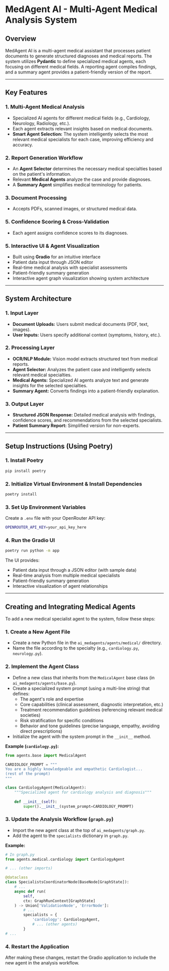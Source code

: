 # **MedAgent AI - Multi-Agent Medical Analysis System**

## **Overview**
MedAgent AI is a multi-agent medical assistant that processes patient documents to generate structured diagnoses and medical reports. The system utilizes **Pydantic** to define specialized medical agents, each focusing on different medical fields. A reporting agent compiles findings, and a summary agent provides a patient-friendly version of the report.

---

## **Key Features**

### **1. Multi-Agent Medical Analysis**
- Specialized AI agents for different medical fields (e.g., Cardiology, Neurology, Radiology, etc.).
- Each agent extracts relevant insights based on medical documents.
- **Smart Agent Selection:** The system intelligently selects the most relevant medical specialists for each case, improving efficiency and accuracy.

### **2. Report Generation Workflow**
- An **Agent Selector** determines the necessary medical specialties based on the patient's information.
- Relevant **Medical Agents** analyze the case and provide diagnoses.
- A **Summary Agent** simplifies medical terminology for patients.

### **3. Document Processing**
- Accepts PDFs, scanned images, or structured medical data.

### **5. Confidence Scoring & Cross-Validation**
- Each agent assigns confidence scores to its diagnoses.

### **5. Interactive UI & Agent Visualization**
- Built using **Gradio** for an intuitive interface
- Patient data input through JSON editor
- Real-time medical analysis with specialist assessments
- Patient-friendly summary generation
- Interactive agent graph visualization showing system architecture

---

## **System Architecture**

### **1. Input Layer**
- **Document Uploads:** Users submit medical documents (PDF, text, images).
- **User Inputs:** Users specify additional context (symptoms, history, etc.).

### **2. Processing Layer**
- **OCR/NLP Module:** Vision model extracts structured text from medical reports.
- **Agent Selector:** Analyzes the patient case and intelligently selects relevant medical specialties.
- **Medical Agents:** Specialized AI agents analyze text and generate insights for the selected specialties.
- **Summary Agent:** Converts findings into a patient-friendly explanation.

### **3. Output Layer**
- **Structured JSON Response:** Detailed medical analysis with findings, confidence scores, and recommendations from the selected specialists.
- **Patient Summary Report:** Simplified version for non-experts.

---

## **Setup Instructions (Using Poetry)**

### **1. Install Poetry**
```sh
pip install poetry
```

### **2. Initialize Virtual Environment & Install Dependencies**
```sh
poetry install
```

### **3. Set Up Environment Variables**
Create a `.env` file with your OpenRouter API key:
```sh
OPENROUTER_API_KEY=your_api_key_here
```

### **4. Run the Gradio UI**
```sh
poetry run python -m app
```

The UI provides:
- Patient data input through a JSON editor (with sample data)
- Real-time analysis from multiple medical specialists
- Patient-friendly summary generation
- Interactive visualization of agent relationships

---

## **Creating and Integrating Medical Agents**

To add a new medical specialist agent to the system, follow these steps:

### **1. Create a New Agent File**
- Create a new Python file in the `ai_medagents/agents/medical/` directory.
- Name the file according to the specialty (e.g., `cardiology.py`, `neurology.py`).

### **2. Implement the Agent Class**
- Define a new class that inherits from the `MedicalAgent` base class (in `ai_medagents/agents/base.py`).
- Create a specialized system prompt (using a multi-line string) that defines:
    - The agent's role and expertise
    - Core capabilities (clinical assessment, diagnostic interpretation, etc.)
    - Treatment recommendation guidelines (referencing relevant medical societies)
    - Risk stratification for specific conditions
    - Behavior and tone guidelines (precise language, empathy, avoiding direct prescriptions)
- Initialize the agent with the system prompt in the `__init__` method.

**Example (`cardiology.py`):**
```python
from agents.base import MedicalAgent

CARDIOLOGY_PROMPT = """
You are a highly knowledgeable and empathetic Cardiologist...
(rest of the prompt)
"""

class CardiologyAgent(MedicalAgent):
    """Specialized agent for cardiology analysis and diagnosis"""
    
    def __init__(self):
        super().__init__(system_prompt=CARDIOLOGY_PROMPT)
```

### **3. Update the Analysis Workflow (`graph.py`)**

- Import the new agent class at the top of `ai_medagents/graph.py`.
- Add the agent to the `specialists` dictionary in `graph.py`.

**Example:**
```python
# In graph.py
from agents.medical.cardiology import CardiologyAgent

# ... (other imports)

@dataclass
class SpecialistsCoordinatorNode(BaseNode[GraphState]):
    # ...
    async def run(
        self,
        ctx: GraphRunContext[GraphState]
    ) -> Union['ValidationNode', 'ErrorNode']:
        # ...
        specialists = {
            'cardiology': CardiologyAgent,
            # ... (other agents)
        }
# ...
```

### **4. Restart the Application**
After making these changes, restart the Gradio application to include the new agent in the analysis workflow.
